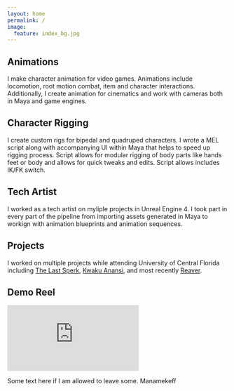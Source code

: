 ```yaml
---
layout: home
permalink: /
image:
  feature: index_bg.jpg
---
```


<div class="tiles">

<div class="tile">
  <h2 class="post-title">Animations</h2>
  <p class="post-excerpt">I make character animation for video games. Animations include locomotion, root motion combat, item and character interactions. Additionally, I create animation for cinematics and work with cameras both in Maya and game engines.</p>
</div><!-- /.tile -->

<div class="tile">
  <h2 class="post-title">Character Rigging</h2>
  <p class="post-excerpt">I create custom rigs for bipedal and quadruped characters. I wrote a MEL script along with accompanying UI within Maya that helps to speed up rigging process. Script allows for modular rigging of body parts like hands feet or body and allows for quick tweaks and edits. Script allows includes IK/FK switch.</p>
</div><!-- /.tile -->

<div class="tile">
  <h2 class="post-title">Tech Artist</h2>
  <p class="post-excerpt">I worked as a tech artist on myliple projects in Unreal Engine 4. I took part in every part of the pipeline from importing assets generated in Maya to workign with animation blueprints and animation sequences.</p>
</div><!-- /.tile -->

<div class="tile">
  <h2 class="post-title">Projects</h2>
  <p class="post-excerpt">I worked on multiple projects while attending University of Central Florida including  <a href="http://www.umych.com/projects/last-spark/">The Last Sperk</a>, <a href="http://www.umych.com/projects/anansi/">Kwaku Anansi</a>, and most recently <a href="http://www.umych.com/projects/reaver/">Reaver</a>.</p>
</div><!-- /.tile -->

</div><!-- /.tiles -->  

## Demo Reel

<iframe onload="this.width=screen.width;this.height=screen.height;" src="https://www.youtube-nocookie.com/embed/1D0rZ6AOG6E" frameborder="0" allow="accelerometer; autoplay; encrypted-media; gyroscope; picture-in-picture" allowfullscreen></iframe>


Some text here if I am allowed to leave some. Manamekeff
